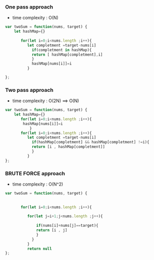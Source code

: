 
### One pass approach 

- time complexity : O(N)

```js
var twoSum = function(nums, target) {
    let hashMap={}
      
       for(let i=0;i<nums.length ;i++){
          let completment =target-nums[i]
            if(completment in hashMap){
            return [ hashMap[completment],i]
            }
            hashMap[nums[i]]=i
          }

};
```
### Two pass approach 

- time complexity : O(2N) ==> O(N)

```js
var twoSum = function(nums, target) {
    let hashMap={}
       for(let i=0;i<nums.length ;i++){
        hashMap[nums[i]]=i
           }
       for(let i=0;i<nums.length ;i++){
          let completment =target-nums[i]
            if(hashMap[completment] && hashMap[completment] !=i){
            return [i , hashMap[completment]]
            }
          }
};
```


### BRUTE FORCE approach

- time complexity : O(N^2)

```js
var twoSum = function(nums, target) {
   
      
       for(let i=0;i<nums.length ;i++){
         
          for(let j=i+1;j<nums.length ;j++){
          
              if(nums[i]+nums[j]==target){
              return [i , j]
              }
            }
          }
          return null
};
```